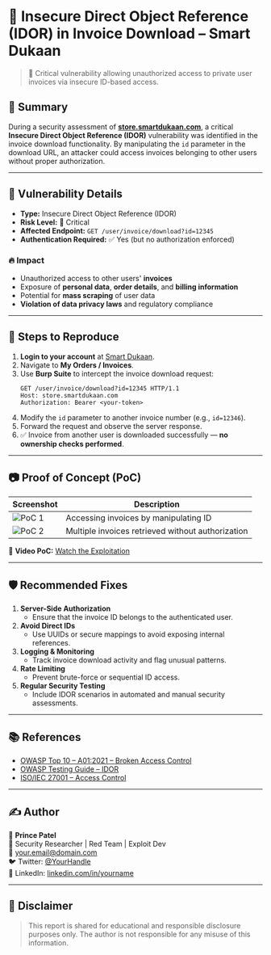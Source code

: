 
# 🔐 Insecure Direct Object Reference (IDOR) in Invoice Download – Smart Dukaan

> 🚨 Critical vulnerability allowing unauthorized access to private user invoices via insecure ID-based access.

## 📌 Summary

During a security assessment of **[store.smartdukaan.com](https://store.smartdukaan.com)**, a critical **Insecure Direct Object Reference (IDOR)** vulnerability was identified in the invoice download functionality. By manipulating the `id` parameter in the download URL, an attacker could access invoices belonging to other users without proper authorization.

---

## 🎯 Vulnerability Details

- **Type:** Insecure Direct Object Reference (IDOR)
- **Risk Level:** 🔴 Critical
- **Affected Endpoint:** `GET /user/invoice/download?id=12345`
- **Authentication Required:** ✅ Yes (but no authorization enforced)

### 🔥 Impact
- Unauthorized access to other users' **invoices**
- Exposure of **personal data**, **order details**, and **billing information**
- Potential for **mass scraping** of user data
- **Violation of data privacy laws** and regulatory compliance

---

## 🧪 Steps to Reproduce

1. **Login to your account** at [Smart Dukaan](https://store.smartdukaan.com).
2. Navigate to **My Orders / Invoices**.
3. Use **Burp Suite** to intercept the invoice download request:
    ```
    GET /user/invoice/download?id=12345 HTTP/1.1
    Host: store.smartdukaan.com
    Authorization: Bearer <your-token>
    ```
4. Modify the `id` parameter to another invoice number (e.g., `id=12346`).
5. Forward the request and observe the server response.
6. ✅ Invoice from another user is downloaded successfully — **no ownership checks performed**.

---

## 📷 Proof of Concept (PoC)

| Screenshot | Description |
|-----------|-------------|
| ![PoC 1](https://shorturl.at/ESi5v) | Accessing invoices by manipulating ID |
| ![PoC 2](https://shorturl.at/NnzcG) | Multiple invoices retrieved without authorization |

🎥 **Video PoC:** [Watch the Exploitation](https://shorturl.at/NnzcG)

---

## 🛡️ Recommended Fixes

1. **Server-Side Authorization**
   - Ensure that the invoice ID belongs to the authenticated user.
2. **Avoid Direct IDs**
   - Use UUIDs or secure mappings to avoid exposing internal references.
3. **Logging & Monitoring**
   - Track invoice download activity and flag unusual patterns.
4. **Rate Limiting**
   - Prevent brute-force or sequential ID access.
5. **Regular Security Testing**
   - Include IDOR scenarios in automated and manual security assessments.

---

## 📚 References

- [OWASP Top 10 – A01:2021 – Broken Access Control](https://owasp.org/Top10/A01_2021-Broken_Access_Control/)
- [OWASP Testing Guide – IDOR](https://owasp.org/www-project-web-security-testing-guide/latest/4-Web_Application_Security_Testing/07-Input_Validation_Testing/03-Testing_for_Insecure_Direct_Object_References)
- [ISO/IEC 27001 – Access Control](https://www.iso.org/standard/54534.html)

---

## ✍️ Author

👤 **Prince Patel**  
💼 Security Researcher | Red Team | Exploit Dev  
📧 your.email@domain.com  
🐦 Twitter: [@YourHandle](https://twitter.com/yourhandle)  
🔗 LinkedIn: [linkedin.com/in/yourname](https://linkedin.com/in/yourname)

---

## 📢 Disclaimer

> This report is shared for educational and responsible disclosure purposes only. The author is not responsible for any misuse of this information.
